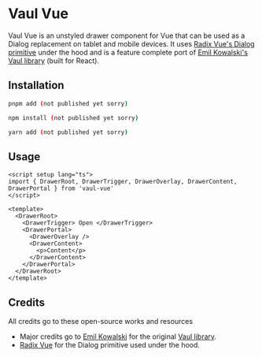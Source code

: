 # Vaul Vue

Vaul Vue is an unstyled drawer component for Vue that can be used as a Dialog replacement on tablet and mobile devices.
It uses [Radix Vue's Dialog primitive](https://www.radix-vue.com/components/dialog.html) under the hood and is a feature complete port of [Emil Kowalski's Vaul library](https://github.com/emilkowalski/vaul) (built for React).

## Installation

```bash
pnpm add (not published yet sorry)
```

```bash
npm install (not published yet sorry)
```

```bash
yarn add (not published yet sorry)
```

## Usage

```vue
<script setup lang="ts">
import { DrawerRoot, DrawerTrigger, DrawerOverlay, DrawerContent, DrawerPortal } from 'vaul-vue'
</script>

<template>
  <DrawerRoot>
    <DrawerTrigger> Open </DrawerTrigger>
    <DrawerPortal>
      <DrawerOverlay />
      <DrawerContent>
        <p>Content</p>
      </DrawerContent>
    </DrawerPortal>
  </DrawerRoot>
</template>
```

## Credits

All credits go to these open-source works and resources

- Major credits go to [Emil Kowalski](https://emilkowal.ski/) for the original [Vaul library](https://github.com/emilkowalski/vaul).
- [Radix Vue](https://www.radix-vue.com/) for the Dialog primitive used under the hood.
